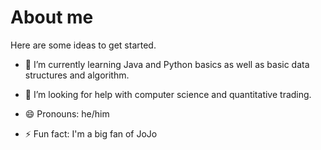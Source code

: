 # About me




Here are some ideas to get started.


- 🌱 I’m currently learning Java and Python basics as well as basic data structures and algorithm.

- 🤔 I’m looking for help with computer science and quantitative trading.
- 😄 Pronouns: he/him
- ⚡ Fun fact: I'm a big fan of JoJo

<!--
- 📫 How to reach me: kaw083@ucsd.edu

